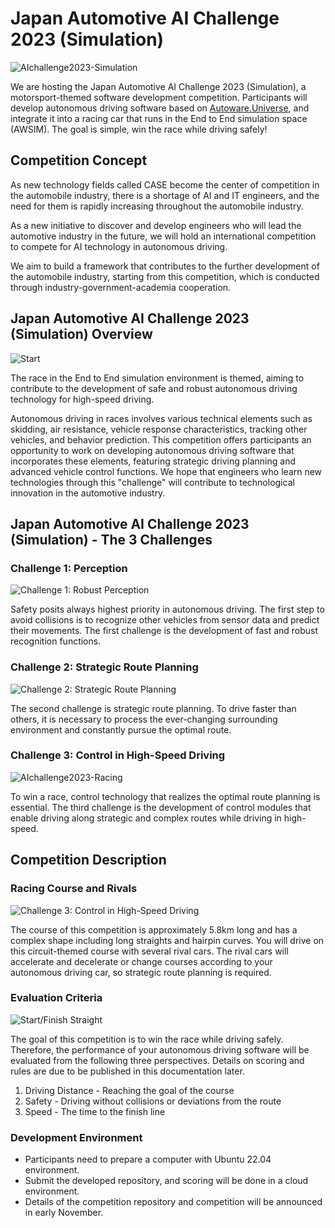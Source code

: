 # Japan Automotive AI Challenge 2023 (Simulation)

![AIchallenge2023-Simulation](./images/top/aichallenge-racing-top.jpeg)

We are hosting the Japan Automotive AI Challenge 2023 (Simulation), a motorsport-themed software development competition. Participants will develop autonomous driving software based on [Autoware.Universe](https://github.com/autowarefoundation/autoware.universe), and integrate it into a racing car that runs in the End to End simulation space (AWSIM). The goal is simple, win the race while driving safely!

## Competition Concept

As new technology fields called CASE become the center of competition in the automobile industry, there is a shortage of AI and IT engineers, and the need for them is rapidly increasing throughout the automobile industry.

As a new initiative to discover and develop engineers who will lead the automotive industry in the future, we will hold an international competition to compete for AI technology in autonomous driving.

We aim to build a framework that contributes to the further development of the automobile industry, starting from this competition, which is conducted through industry-government-academia cooperation.

## Japan Automotive AI Challenge 2023 (Simulation) Overview

![Start](./images/top/aichallenge-racing-start.jpeg)

The race in the End to End simulation environment is themed, aiming to contribute to the development of safe and robust autonomous driving technology for high-speed driving.

Autonomous driving in races involves various technical elements such as skidding, air resistance, vehicle response characteristics, tracking other vehicles, and behavior prediction. This competition offers participants an opportunity to work on developing autonomous driving software that incorporates these elements, featuring strategic driving planning and advanced vehicle control functions. We hope that engineers who learn new technologies through this "challenge" will contribute to technological innovation in the automotive industry.

## Japan Automotive AI Challenge 2023 (Simulation) - The 3 Challenges
### Challenge 1: Perception

![Challenge 1: Robust Perception](./images/top/aichallenge-racing-perception.jpeg)

Safety posits always highest priority in autonomous driving. The first step to avoid collisions is to recognize other vehicles from sensor data and predict their movements. The first challenge is the development of fast and robust recognition functions.

### Challenge 2: Strategic Route Planning

![Challenge 2: Strategic Route Planning](./images/top/aichallenge-racing-planning.jpeg)

The second challenge is strategic route planning. To drive faster than others, it is necessary to process the ever-changing surrounding environment and constantly pursue the optimal route.

### Challenge 3: Control in High-Speed Driving

![AIchallenge2023-Racing](./images/top/aichallenge-racing-control.jpeg)

To win a race, control technology that realizes the optimal route planning is essential. The third challenge is the development of control modules that enable driving along strategic and complex routes while driving in high-speed.

## Competition Description

### Racing Course and Rivals

![Challenge 3: Control in High-Speed Driving](./images/top/aichallenge-racing-control.jpeg)

The course of this competition is approximately 5.8km long and has a complex shape including long straights and hairpin curves. You will drive on this circuit-themed course with several rival cars. The rival cars will accelerate and decelerate or change courses according to your autonomous driving car, so strategic route planning is required.

### Evaluation Criteria

![Start/Finish Straight](./images/top/aichallenge-racing-course.jpeg)

The goal of this competition is to win the race while driving safely. Therefore, the performance of your autonomous driving software will be evaluated from the following three perspectives. Details on scoring and rules are due to be published in this documentation later.

1. Driving Distance - Reaching the goal of the course
2. Safety - Driving without collisions or deviations from the route
3. Speed - The time to the finish line

### Development Environment

- Participants need to prepare a computer with Ubuntu 22.04 environment.
- Submit the developed repository, and scoring will be done in a cloud environment.
- Details of the competition repository and competition will be announced in early November.
